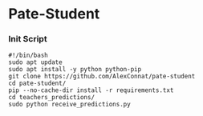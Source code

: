# Pate-Student

### Init Script 

```
#!/bin/bash
sudo apt update
sudo apt install -y python python-pip
git clone https://github.com/AlexConnat/pate-student
cd pate-student/
pip --no-cache-dir install -r requirements.txt
cd teachers_predictions/
sudo python receive_predictions.py
```


